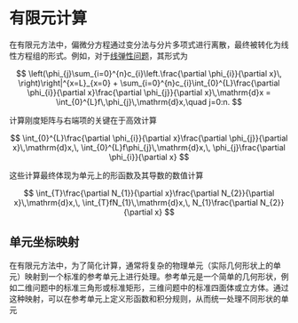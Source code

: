 # 有限元计算

在有限元方法中，偏微分方程通过变分法与分片多项式进行离散，最终被转化为线性方程组的形式。例如，对于[线弹性问题](../../Elasticity/chap1/sec9-numerical-simple.md)，其形式为

$$
\left(\phi_{j}\sum_{i=0}^{n}c_{i}\left.\frac{\partial \phi_{i}}{\partial x}\, \right)\right|^{x=L}_{x=0} + \sum_{i=0}^{n}c_{i}\int_{0}^{L}\frac{\partial \phi_{i}}{\partial x}\frac{\partial \phi_{j}}{\partial x}\,\mathrm{d}x = \int_{0}^{L}f\,\phi_{j}\,\mathrm{d}x,\quad j=0:n.
$$

计算刚度矩阵与右端项的关键在于高效计算

$$
\int_{0}^{L}\frac{\partial \phi_{i}}{\partial x}\frac{\partial \phi_{j}}{\partial x}\,\mathrm{d}x,\, \int_{0}^{L}f\phi_{j}\,\mathrm{d}x,\, \phi_{j}\frac{\partial \phi_{i}}{\partial x}
$$

这些计算最终体现为单元上的形函数及其导数的数值计算

$$
\int_{T}\frac{\partial N_{1}}{\partial x}\frac{\partial N_{2}}{\partial x}\,\mathrm{d}x,\, \int_{T}fN_{1}\,\mathrm{d}x,\, N_{1}\frac{\partial N_{2}}{\partial x}
$$

## 单元坐标映射

在有限元方法中，为了简化计算，通常将复杂的物理单元（实际几何形状上的单元）映射到一个标准的参考单元上进行处理。参考单元是一个简单的几何形状，例如二维问题中的标准三角形或标准矩形，三维问题中的标准四面体或立方体。通过这种映射，可以在参考单元上定义形函数和积分规则，从而统一处理不同形状的单元